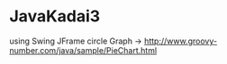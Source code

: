# JavaKadai3
using Swing JFrame
circle Graph -> http://www.groovy-number.com/java/sample/PieChart.html
